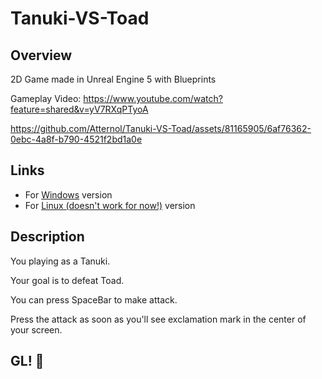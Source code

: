 # Tanuki-VS-Toad
## Overview
2D Game made in Unreal Engine 5 with Blueprints

Gameplay Video: https://www.youtube.com/watch?feature=shared&v=yV7RXqPTyoA


https://github.com/Atternol/Tanuki-VS-Toad/assets/81165905/6af76362-0ebc-4a8f-b790-4521f2bd1a0e

## Links

- For [Windows](https://minhaskamal.github.io/DownGit/#/home?url=https://github.com/Atternol/Tanuki-VS-Toad/tree/main/Tanuki%20VS%20Toad%20-%20Samurai%20Edition/Tanuki%20Duel%20(Windows)) version
- For [Linux (doesn't work for now!)](https://minhaskamal.github.io/DownGit/#/home?url=https://github.com/Atternol/Tanuki-VS-Toad/tree/main/Tanuki%20VS%20Toad%20-%20Samurai%20Edition/Tanuki%20Duel%20(Linux)) version

## Description

You playing as a Tanuki.

Your goal is to defeat Toad.

You can press SpaceBar to make attack.

Press the attack as soon as you'll see exclamation mark in the center of your screen.

## GL! 💜
